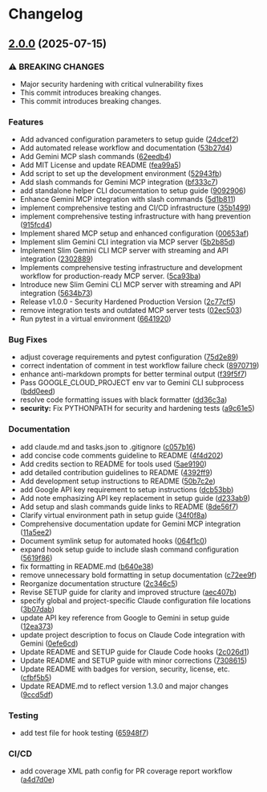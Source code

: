 # Changelog

## [2.0.0](https://github.com/cmdaltctr/claude-gemini-mcp-slim/compare/claude-gemini-mcp-slim-v1.3.1...claude-gemini-mcp-slim-v2.0.0) (2025-07-15)


### ⚠ BREAKING CHANGES

* Major security hardening with critical vulnerability fixes
* This commit introduces breaking changes.
* This commit introduces breaking changes.

### Features

* Add advanced configuration parameters to setup guide ([24dcef2](https://github.com/cmdaltctr/claude-gemini-mcp-slim/commit/24dcef235ec615300a6e1dba9d1ee6906eba7988))
* Add automated release workflow and documentation ([53b27d4](https://github.com/cmdaltctr/claude-gemini-mcp-slim/commit/53b27d4a6a2b7b5af64d6488cb272a8708024abd))
* Add Gemini MCP slash commands ([62eedb4](https://github.com/cmdaltctr/claude-gemini-mcp-slim/commit/62eedb49f2509d085c8d1c9f98efbdb6593b1a70))
* Add MIT License and update README ([fea99a5](https://github.com/cmdaltctr/claude-gemini-mcp-slim/commit/fea99a5ca7e7e7b42e1e116cbddbab4a24b55688))
* Add script to set up the development environment ([52943fb](https://github.com/cmdaltctr/claude-gemini-mcp-slim/commit/52943fbffc7e53130e98721f48850b0e933e4754))
* Add slash commands for Gemini MCP integration ([bf333c7](https://github.com/cmdaltctr/claude-gemini-mcp-slim/commit/bf333c789df4673d34196cd9e3316cd35f6ae14c))
* add standalone helper CLI documentation to setup guide ([9092906](https://github.com/cmdaltctr/claude-gemini-mcp-slim/commit/9092906663201c79cd8275fad6871c479f2983c4))
* Enhance Gemini MCP integration with slash commands ([5d1b811](https://github.com/cmdaltctr/claude-gemini-mcp-slim/commit/5d1b8114a3cae52c80cce4472adfda8412a0ecf7))
* implement comprehensive testing and CI/CD infrastructure ([35b1499](https://github.com/cmdaltctr/claude-gemini-mcp-slim/commit/35b1499f7f00ae06b1eabe3fc7b262d18e64d7f6))
* implement comprehensive testing infrastructure with hang prevention ([915fcd4](https://github.com/cmdaltctr/claude-gemini-mcp-slim/commit/915fcd4b4dc231e662a716369909b662695bf38f))
* Implement shared MCP setup and enhanced configuration ([00653af](https://github.com/cmdaltctr/claude-gemini-mcp-slim/commit/00653afbc8afeaeed8b261f5c15387733baa81cd))
* Implement slim Gemini CLI integration via MCP server ([5b2b85d](https://github.com/cmdaltctr/claude-gemini-mcp-slim/commit/5b2b85d016a7def942c5b32077b1ba29806da837))
* Implement Slim Gemini CLI MCP server with streaming and API integration ([2302889](https://github.com/cmdaltctr/claude-gemini-mcp-slim/commit/2302889999655f306d58c5d178a0003ea7c2247a))
* Implements comprehensive testing infrastructure and development workflow for production-ready MCP server. ([5ca93ba](https://github.com/cmdaltctr/claude-gemini-mcp-slim/commit/5ca93ba1f6c51f48d441897f427f7f8d2bd99701))
* Introduce new Slim Gemini CLI MCP server with streaming and API integration ([5634b73](https://github.com/cmdaltctr/claude-gemini-mcp-slim/commit/5634b73256791c0f92678a01ad25b088ec9ae096))
* Release v1.0.0 - Security Hardened Production Version ([2c77cf5](https://github.com/cmdaltctr/claude-gemini-mcp-slim/commit/2c77cf578a1a3d6bd00b4cb83a0736f57f51e41c))
* remove integration tests and outdated MCP server tests ([02ec503](https://github.com/cmdaltctr/claude-gemini-mcp-slim/commit/02ec50330772b1764d310da000124510b24c373b))
* Run pytest in a virtual environment ([6641920](https://github.com/cmdaltctr/claude-gemini-mcp-slim/commit/6641920a76c2a8f5390c13d8e70454f1affbe081))


### Bug Fixes

* adjust coverage requirements and pytest configuration ([75d2e89](https://github.com/cmdaltctr/claude-gemini-mcp-slim/commit/75d2e89ff048eb057a1ed81bdf0e7223053c0f57))
* correct indentation of comment in test workflow failure check ([8970719](https://github.com/cmdaltctr/claude-gemini-mcp-slim/commit/8970719de139cd892da2db6a8478cf4a497da890))
* enhance anti-markdown prompts for better terminal output ([f39f5f7](https://github.com/cmdaltctr/claude-gemini-mcp-slim/commit/f39f5f76f87a5aaac02076eecf1f28bbdf43f64e))
* Pass GOOGLE_CLOUD_PROJECT env var to Gemini CLI subprocess ([bdd0eed](https://github.com/cmdaltctr/claude-gemini-mcp-slim/commit/bdd0eed881606e2101258c629cb9e29d6dd90615))
* resolve code formatting issues with black formatter ([dd36c3a](https://github.com/cmdaltctr/claude-gemini-mcp-slim/commit/dd36c3a5e1ab190fa1e44a4b7e01f9061d00868a))
* **security:** Fix PYTHONPATH for security and hardening tests ([a9c61e5](https://github.com/cmdaltctr/claude-gemini-mcp-slim/commit/a9c61e59c10278fab6e2dcec12daadab9a3f5f12))


### Documentation

* add claude.md and tasks.json to .gitignore ([c057b16](https://github.com/cmdaltctr/claude-gemini-mcp-slim/commit/c057b16f1e753f57f5fa27c10993323a9a73bb75))
* add concise code comments guideline to README ([4f4d202](https://github.com/cmdaltctr/claude-gemini-mcp-slim/commit/4f4d202b91863518e3b5d8631ddac24fa9198c00))
* Add credits section to README for tools used ([5ae9190](https://github.com/cmdaltctr/claude-gemini-mcp-slim/commit/5ae919052d3901be77af6f3730a8df9c3e0957dd))
* add detailed contribution guidelines to README ([4392ff9](https://github.com/cmdaltctr/claude-gemini-mcp-slim/commit/4392ff9599ed1cb5ae3c7e5a99c3d61187757025))
* Add development setup instructions to README ([50b7c2e](https://github.com/cmdaltctr/claude-gemini-mcp-slim/commit/50b7c2ea0e6bdcd1d788d406c3aa209131b241a8))
* add Google API key requirement to setup instructions ([dcb53bb](https://github.com/cmdaltctr/claude-gemini-mcp-slim/commit/dcb53bb4df274a14c4d8f9e285e688d3b569f1f8))
* Add note emphasizing API key replacement in setup guide ([d233ab9](https://github.com/cmdaltctr/claude-gemini-mcp-slim/commit/d233ab9150df5c78666e2f4335ea9f5396919cba))
* Add setup and slash commands guide links to README ([8de56f7](https://github.com/cmdaltctr/claude-gemini-mcp-slim/commit/8de56f7d4d8c23658111893dff03f70780bdb450))
* Clarify virtual environment path in setup guide ([34f0f8a](https://github.com/cmdaltctr/claude-gemini-mcp-slim/commit/34f0f8a580ef3125145654ea370e6e045f839860))
* Comprehensive documentation update for Gemini MCP integration ([11a5ee2](https://github.com/cmdaltctr/claude-gemini-mcp-slim/commit/11a5ee2ce6987b4da87eb1d7b12175b0bf1b51ea))
* Document symlink setup for automated hooks ([064f1c0](https://github.com/cmdaltctr/claude-gemini-mcp-slim/commit/064f1c052221171aca98327e333a7027609b0268))
* expand hook setup guide to include slash command configuration ([5619f86](https://github.com/cmdaltctr/claude-gemini-mcp-slim/commit/5619f867581c16704e1158235d209e9e23472c08))
* fix formatting in README.md ([b640e38](https://github.com/cmdaltctr/claude-gemini-mcp-slim/commit/b640e3888b5ade5c23b253f2d9c494f517fc46b6))
* remove unnecessary bold formatting in setup documentation ([c72ee9f](https://github.com/cmdaltctr/claude-gemini-mcp-slim/commit/c72ee9f3f32ec398b5b6bace8fb693b049393823))
* Reorganize documentation structure ([2c346c5](https://github.com/cmdaltctr/claude-gemini-mcp-slim/commit/2c346c5b6b1f7f5d45e4fdcbf89d8abdbe9cac62))
* Revise SETUP guide for clarity and improved structure ([aec407b](https://github.com/cmdaltctr/claude-gemini-mcp-slim/commit/aec407b35033a211a815600216890140dd6fedf6))
* specify global and project-specific Claude configuration file locations ([3b07dab](https://github.com/cmdaltctr/claude-gemini-mcp-slim/commit/3b07dabd74f81be93b4ec9869ce034a94c585477))
* update API key reference from Google to Gemini in setup guide ([12ea373](https://github.com/cmdaltctr/claude-gemini-mcp-slim/commit/12ea373b03a57227821011cb3409455c6a9583e7))
* update project description to focus on Claude Code integration with Gemini ([0efe6cd](https://github.com/cmdaltctr/claude-gemini-mcp-slim/commit/0efe6cdaee16ecde38eb419bab9e89dffecaeeca))
* Update README and SETUP guide for Claude Code hooks ([2c026d1](https://github.com/cmdaltctr/claude-gemini-mcp-slim/commit/2c026d1a83ae113df3f41eb5dfcf6e78cf8c2742))
* Update README and SETUP guide with minor corrections ([7308615](https://github.com/cmdaltctr/claude-gemini-mcp-slim/commit/7308615df79e82581bad4956b9c9c0d8c080e326))
* Update README with badges for version, security, license, etc. ([cfbf5b5](https://github.com/cmdaltctr/claude-gemini-mcp-slim/commit/cfbf5b5a1ee782b2c01f6b026c6ab39ec02f70d6))
* Update README.md to reflect version 1.3.0 and major changes ([9ccd5df](https://github.com/cmdaltctr/claude-gemini-mcp-slim/commit/9ccd5df6b3a876bd14c2fec129a13fdb26735ff7))


### Testing

* add test file for hook testing ([65948f7](https://github.com/cmdaltctr/claude-gemini-mcp-slim/commit/65948f7aaa351b4a24dab014a7e223a548c3f9ba))


### CI/CD

* add coverage XML path config for PR coverage report workflow ([a4d7d0e](https://github.com/cmdaltctr/claude-gemini-mcp-slim/commit/a4d7d0e5f5f1118a8f086bab471c2b4dcf998a7d))
